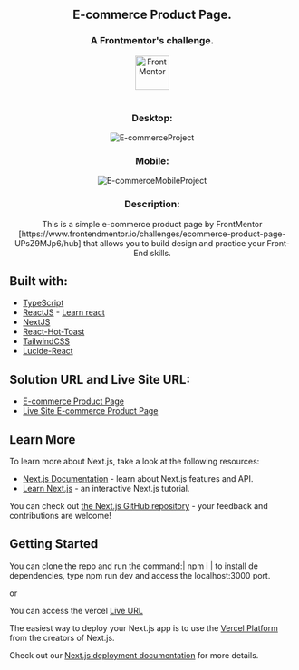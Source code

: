 <div align="center">
  <h2 align="center">E-commerce Product Page.</h2>
  <h3>A Frontmentor's challenge.</h3>
  <img src="https://github.com/Rafael-Urei/e-commerce-front-mentor/assets/112446497/2556d2b8-688c-48e0-96ae-7334678dde46" alt="FrontMentor" width="60" />
  <br/>
  <br/>
  <h3>Desktop:</h3>
  <img src="https://github-production-user-asset-6210df.s3.amazonaws.com/112446497/276640802-8b5ff3cd-251a-45d0-b887-0bd3fda9049f.png" alt="E-commerceProject" />
  <h3>Mobile:</h3>
  <img src="https://github.com/Rafael-Urei/e-commerce-front-mentor/assets/112446497/38624786-890b-4461-a5d8-d084234e7fee" alt="E-commerceMobileProject" />

  <h3>Description:</h3>
  <p>This is a simple e-commerce product page by FrontMentor [https://www.frontendmentor.io/challenges/ecommerce-product-page-UPsZ9MJp6/hub] that allows you to build design and practice your Front-End skills.</p>
</div>

<div>
  <h2>Built with:</h2>
  <ul>
    <li><a href='https://www.typescriptlang.org/'>TypeScript</a></li>
    <li><a href='https://www.typescriptlang.org/'>ReactJS</a> - <a href='https://react.dev/learn'>Learn react</a></li>
    <li><a href='https://nextjs.org/docs'>NextJS</a></li>
    <li><a href='https://react-hot-toast.com/'>React-Hot-Toast</a></li>
    <li><a href='https://tailwindcss.com/docs/installation'>TailwindCSS</a></li>
    <li><a href='https://lucide.dev/guide/packages/lucide-react'>Lucide-React</a></li>
  </ul>
</div>

<div>
  <h2>Solution URL and Live Site URL:</h2>
  <ul>
    <li><a href='https://github.com/Rafael-Urei/e-commerce-front-mentor'>E-commerce Product Page</a></li>
    <li><a href='https://challenge-ecommerce-theta.vercel.app/'>Live Site E-commerce Product Page</a></li>
  </ul>
</div>
<div>
  
  ## Learn More

  To learn more about Next.js, take a look at the following resources:

  - [Next.js Documentation](https://nextjs.org/docs) - learn about Next.js features and API.
  - [Learn Next.js](https://nextjs.org/learn) - an interactive Next.js tutorial.
  
  You can check out [the Next.js GitHub repository](https://github.com/vercel/next.js/) - your feedback and contributions are welcome!

  ## Getting Started

  You can clone the repo and run the command:| npm i | to install de dependencies, type npm run dev and access the localhost:3000 port.

  or

  You can access the vercel <a href='https://challenge-ecommerce-theta.vercel.app/'>Live URL</a>
</div>


The easiest way to deploy your Next.js app is to use the [Vercel Platform](https://vercel.com/new?utm_medium=default-template&filter=next.js&utm_source=create-next-app&utm_campaign=create-next-app-readme) from the creators of Next.js.

Check out our [Next.js deployment documentation](https://nextjs.org/docs/deployment) for more details.
